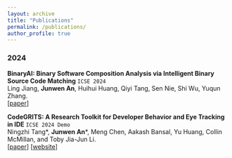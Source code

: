 ```yaml
---
layout: archive
title: "Publications"
permalink: /publications/
author_profile: true
---
```


### 2024
**BinaryAI: Binary Software Composition Analysis via Intelligent Binary Source Code Matching** `ICSE 2024`\
Ling Jiang, **Junwen An**, Huihui Huang, Qiyi Tang, Sen Nie, Shi Wu, Yuqun Zhang.\
[[paper](https://arxiv.org/pdf/2401.11161.pdf)]

**CodeGRITS: A Research Toolkit for Developer Behavior and Eye Tracking in IDE** `ICSE 2024 Demo`\
Ningzhi Tang*, **Junwen An***, Meng Chen, Aakash Bansal, Yu Huang, Collin McMillan, and Toby Jia-Jun Li.\
[[paper](https://codegrits.github.io/CodeGRITS/static/paper.pdf)] [[website](https://codegrits.github.io/CodeGRITS/)]